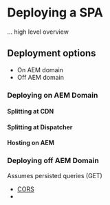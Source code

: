 


# Deploying a SPA

... high level overview 

## Deployment options

+ On AEM domain
+ Off AEM domain


### Deploying on AEM Domain

#### Splitting at CDN

#### Splitting at Dispatcher

#### Hosting on AEM

### Deploying off AEM Domain

Assumes persisted queries (GET)

+ [CORS](./cors.md)
+ 
